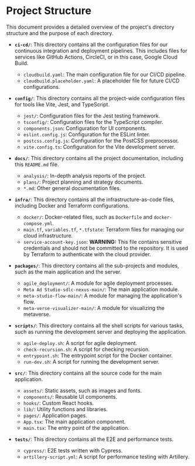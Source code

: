 # Project Structure

This document provides a detailed overview of the project's directory structure and the purpose of each directory.

-   **`ci-cd/`**: This directory contains all the configuration files for our continuous integration and deployment pipelines. This includes files for services like GitHub Actions, CircleCI, or in this case, Google Cloud Build.
    -   `cloudbuild.yaml`: The main configuration file for our CI/CD pipeline.
    -   `cloudbuild.placeholder.yaml`: A placeholder file for future CI/CD configurations.

-   **`config/`**: This directory contains all the project-wide configuration files for tools like Vite, Jest, and TypeScript.
    -   `jest/`: Configuration files for the Jest testing framework.
    -   `tsconfig/`: Configuration files for the TypeScript compiler.
    -   `components.json`: Configuration for UI components.
    -   `eslint.config.js`: Configuration for the ESLint linter.
    -   `postcss.config.js`: Configuration for the PostCSS preprocessor.
    -   `vite.config.ts`: Configuration for the Vite development server.

-   **`docs/`**: This directory contains all the project documentation, including this `README.md` file.
    -   `analysis/`: In-depth analysis reports of the project.
    -   `plans/`: Project planning and strategy documents.
    -   `*.md`: Other general documentation files.

-   **`infra/`**: This directory contains all the infrastructure-as-code files, including Docker and Terraform configurations.
    -   `docker/`: Docker-related files, such as `Dockerfile` and `docker-compose.yml`.
    -   `main.tf`, `variables.tf`, `*.tfstate`: Terraform files for managing our cloud infrastructure.
    -   `service-account-key.json`: **WARNING:** This file contains sensitive credentials and should not be committed to the repository. It is used by Terraform to authenticate with the cloud provider.

-   **`packages/`**: This directory contains all the sub-projects and modules, such as the main application and the server.
    -   `agile_deployment/`: A module for agile deployment processes.
    -   `Meta Ad Studio-sdlc-nexus-main/`: The main application module.
    -   `meta-studio-flow-main/`: A module for managing the application's flow.
    -   `meta-verse-visualizer-main/`: A module for visualizing the metaverse.

-   **`scripts/`**: This directory contains all the shell scripts for various tasks, such as running the development server and deploying the application.
    -   `agile-deploy.sh`: A script for agile deployment.
    -   `check-recursion.sh`: A script for checking recursion.
    -   `entrypoint.sh`: The entrypoint script for the Docker container.
    -   `run-dev.sh`: A script for running the development server.

-   **`src/`**: This directory contains all the source code for the main application.
    -   `assets/`: Static assets, such as images and fonts.
    -   `components/`: Reusable UI components.
    -   `hooks/`: Custom React hooks.
    -   `lib/`: Utility functions and libraries.
    -   `pages/`: Application pages.
    -   `App.tsx`: The main application component.
    -   `main.tsx`: The entry point of the application.

-   **`tests/`**: This directory contains all the E2E and performance tests.
    -   `cypress/`: E2E tests written with Cypress.
    -   `artillery-script.yml`: A script for performance testing with Artillery.
